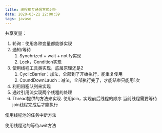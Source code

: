 ```yaml
---
title: 线程相互通信方式分析
date: 2020-03-21 22:00:59
tags: javase
---
```

共享变量：

1. 轮询：使用各种变量都能够实现
2. 通知/等待
    1. Synchrized + wait + notify实现
    2. Lock，Condition实现
3. 使用线程工具类实现，底层原理还是2
    1. CyclicBarrier：加法，全部到了开始执行，能重复使用
    2. CoundDownLauch：减法，全部执行完了，才能结束只能用1次
4. 利用阻塞队列来实现
5. 通过引用流实现两个线程的处理
6. Thread提供的方法来实现. 
使用join，实现前后线程的顺序
当前线程需要等待join线程完成后才能执行

使用线程池的任务中断方法

使用线程池的等待awit方法
